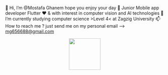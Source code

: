 👋 Hi, I’m @Mostafa Ghanem hope you enjoy your day
👀 Junior Mobile app developer Flutter ❤️ & with interest in computer vision and AI technologies 
🌱 I’m currently studying computer science >Level 4< at Zagzig University 
📫 How to reach me ? just send me on my personal email --> mg656688@gmail.com

<div id="header" align="center">
  <img src="https://media.giphy.com/media/R03zWv5p1oNSQd91EP/giphy.gif" width="100"/>
</div>
